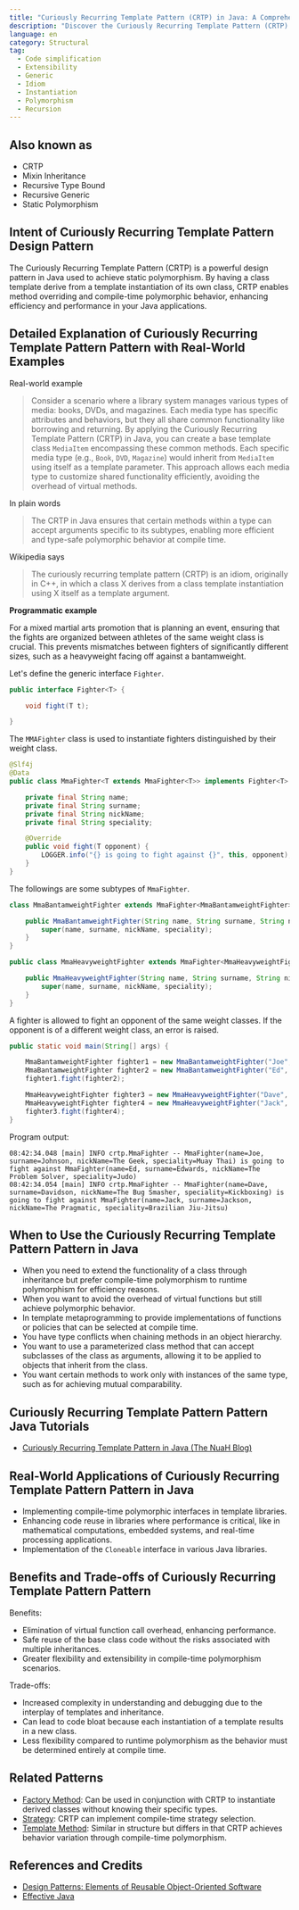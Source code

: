 ```yaml
---
title: "Curiously Recurring Template Pattern (CRTP) in Java: A Comprehensive Guide"
description: "Discover the Curiously Recurring Template Pattern (CRTP) in Java. Learn how to achieve static polymorphism for efficient method overriding and compile-time polymorphic behavior. Perfect for performance-critical applications."
language: en
category: Structural
tag:
  - Code simplification
  - Extensibility
  - Generic
  - Idiom
  - Instantiation
  - Polymorphism
  - Recursion
---
```


## Also known as

* CRTP
* Mixin Inheritance
* Recursive Type Bound
* Recursive Generic
* Static Polymorphism

## Intent of Curiously Recurring Template Pattern Design Pattern

The Curiously Recurring Template Pattern (CRTP) is a powerful design pattern in Java used to achieve static polymorphism. By having a class template derive from a template instantiation of its own class, CRTP enables method overriding and compile-time polymorphic behavior, enhancing efficiency and performance in your Java applications.

## Detailed Explanation of Curiously Recurring Template Pattern Pattern with Real-World Examples

Real-world example

> Consider a scenario where a library system manages various types of media: books, DVDs, and magazines. Each media type has specific attributes and behaviors, but they all share common functionality like borrowing and returning. By applying the Curiously Recurring Template Pattern (CRTP) in Java, you can create a base template class `MediaItem` encompassing these common methods. Each specific media type (e.g., `Book`, `DVD`, `Magazine`) would inherit from `MediaItem` using itself as a template parameter. This approach allows each media type to customize shared functionality efficiently, avoiding the overhead of virtual methods.

In plain words

> The CRTP in Java ensures that certain methods within a type can accept arguments specific to its subtypes, enabling more efficient and type-safe polymorphic behavior at compile time.

Wikipedia says

> The curiously recurring template pattern (CRTP) is an idiom, originally in C++, in which a class X derives from a class template instantiation using X itself as a template argument.

**Programmatic example**

For a mixed martial arts promotion that is planning an event, ensuring that the fights are organized between athletes of the same weight class is crucial. This prevents mismatches between fighters of significantly different sizes, such as a heavyweight facing off against a bantamweight.

Let's define the generic interface `Fighter`.

```java
public interface Fighter<T> {

    void fight(T t);

}
```

The `MMAFighter` class is used to instantiate fighters distinguished by their weight class.

```java
@Slf4j
@Data
public class MmaFighter<T extends MmaFighter<T>> implements Fighter<T> {

    private final String name;
    private final String surname;
    private final String nickName;
    private final String speciality;

    @Override
    public void fight(T opponent) {
        LOGGER.info("{} is going to fight against {}", this, opponent);
    }
}
```

The followings are some subtypes of `MmaFighter`.

```java
class MmaBantamweightFighter extends MmaFighter<MmaBantamweightFighter> {

    public MmaBantamweightFighter(String name, String surname, String nickName, String speciality) {
        super(name, surname, nickName, speciality);
    }
}

public class MmaHeavyweightFighter extends MmaFighter<MmaHeavyweightFighter> {

    public MmaHeavyweightFighter(String name, String surname, String nickName, String speciality) {
        super(name, surname, nickName, speciality);
    }
}
```

A fighter is allowed to fight an opponent of the same weight classes. If the opponent is of a different weight class, an error is raised.

```java
public static void main(String[] args) {

    MmaBantamweightFighter fighter1 = new MmaBantamweightFighter("Joe", "Johnson", "The Geek", "Muay Thai");
    MmaBantamweightFighter fighter2 = new MmaBantamweightFighter("Ed", "Edwards", "The Problem Solver", "Judo");
    fighter1.fight(fighter2);

    MmaHeavyweightFighter fighter3 = new MmaHeavyweightFighter("Dave", "Davidson", "The Bug Smasher", "Kickboxing");
    MmaHeavyweightFighter fighter4 = new MmaHeavyweightFighter("Jack", "Jackson", "The Pragmatic", "Brazilian Jiu-Jitsu");
    fighter3.fight(fighter4);
}
```

Program output:

```
08:42:34.048 [main] INFO crtp.MmaFighter -- MmaFighter(name=Joe, surname=Johnson, nickName=The Geek, speciality=Muay Thai) is going to fight against MmaFighter(name=Ed, surname=Edwards, nickName=The Problem Solver, speciality=Judo)
08:42:34.054 [main] INFO crtp.MmaFighter -- MmaFighter(name=Dave, surname=Davidson, nickName=The Bug Smasher, speciality=Kickboxing) is going to fight against MmaFighter(name=Jack, surname=Jackson, nickName=The Pragmatic, speciality=Brazilian Jiu-Jitsu)
```

## When to Use the Curiously Recurring Template Pattern Pattern in Java

* When you need to extend the functionality of a class through inheritance but prefer compile-time polymorphism to runtime polymorphism for efficiency reasons.
* When you want to avoid the overhead of virtual functions but still achieve polymorphic behavior.
* In template metaprogramming to provide implementations of functions or policies that can be selected at compile time.
* You have type conflicts when chaining methods in an object hierarchy.
* You want to use a parameterized class method that can accept subclasses of the class as arguments, allowing it to be applied to objects that inherit from the class.
* You want certain methods to work only with instances of the same type, such as for achieving mutual comparability.

## Curiously Recurring Template Pattern Pattern Java Tutorials

* [Curiously Recurring Template Pattern in Java (The NuaH Blog)](https://nuah.livejournal.com/328187.html)

## Real-World Applications of Curiously Recurring Template Pattern Pattern in Java

* Implementing compile-time polymorphic interfaces in template libraries.
* Enhancing code reuse in libraries where performance is critical, like in mathematical computations, embedded systems, and real-time processing applications.
* Implementation of the `Cloneable` interface in various Java libraries.

## Benefits and Trade-offs of Curiously Recurring Template Pattern Pattern

Benefits:

* Elimination of virtual function call overhead, enhancing performance.
* Safe reuse of the base class code without the risks associated with multiple inheritances.
* Greater flexibility and extensibility in compile-time polymorphism scenarios.

Trade-offs:

* Increased complexity in understanding and debugging due to the interplay of templates and inheritance.
* Can lead to code bloat because each instantiation of a template results in a new class.
* Less flexibility compared to runtime polymorphism as the behavior must be determined entirely at compile time.

## Related Patterns

* [Factory Method](https://java-design-patterns.com/patterns/factory-method/): Can be used in conjunction with CRTP to instantiate derived classes without knowing their specific types.
* [Strategy](https://java-design-patterns.com/patterns/strategy/): CRTP can implement compile-time strategy selection.
* [Template Method](https://java-design-patterns.com/patterns/template-method/): Similar in structure but differs in that CRTP achieves behavior variation through compile-time polymorphism.

## References and Credits

* [Design Patterns: Elements of Reusable Object-Oriented Software](https://amzn.to/3w0pvKI)
* [Effective Java](https://amzn.to/4cGk2Jz)
